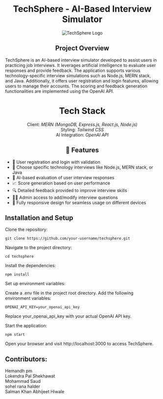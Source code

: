<h1 align="center">TechSphere - AI-Based Interview Simulator</h1>
<p align="center">
    <img src="https://github.com/Abhii-07/Abhii-07.github.io/assets/97459166/6a3eebbe-77a5-41af-b5c9-d4c08a19ec04" alt="TechSphere Logo">
</p>
<h2 align="center">Project Overview</h2>
TechSphere is an AI-based interview simulator developed to assist users in practicing job interviews. It leverages artificial intelligence to evaluate user responses and provide feedback. The application supports various technology-specific interview simulations such as Node.js, MERN stack, and Java. Additionally, it offers user registration and login features, allowing users to manage their accounts. The scoring and feedback generation functionalities are implemented using the OpenAI API.
<h1 align="center">Tech Stack</h1>
<p align="center">
    Client: <i>MERN (MongoDB, Express.js, React.js, Node.js)</i><br>
    Styling: <i>Tailwind CSS</i><br>
    AI Integration: <i>OpenAI API</i>
</p>

<h2 align="center">🚀 Features</h2>

<ul>
  <li>🔐 User registration and login with validation</li>
  <li>📝 Choose specific technology interviews like Node.js, MERN stack, or Java</li>
  <li>🎯 AI-based evaluation of user interview responses</li>
  <li>📈 Score generation based on user performance</li>
  <li>🔍 Detailed feedback provided to improve interview skills</li>
  <li>👨‍💼 Admin access to add/modify interview questions</li>
  <li>📱 Fully responsive design for seamless usage on different devices</li>
</ul>


## Installation and Setup
Clone the repository:

```
git clone https://github.com/your-username/techsphere.git
```

Navigate to the project directory:

```
cd techsphere
```

Install the dependencies:

```
npm install
```

Set up environment variables:

Create a .env file in the project root directory.
Add the following environment variables:

```
OPENAI_API_KEY=your_openai_api_key
```
Replace your_openai_api_key with your actual OpenAI API key.

Start the application:

```
npm start
```

Open your browser and visit http://localhost:3000 to access TechSphere.


## Contributors:

Hemandh pm	
Lokendra Pal Shekhawat	
Mohammad Saud	
sohel rana halder	
Salman Khan	
Abhijeet Hiwale

